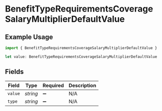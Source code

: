 # BenefitTypeRequirementsCoverageSalaryMultiplierDefaultValue

## Example Usage

```typescript
import { BenefitTypeRequirementsCoverageSalaryMultiplierDefaultValue } from "gusto_embedded/models/components";

let value: BenefitTypeRequirementsCoverageSalaryMultiplierDefaultValue = {};
```

## Fields

| Field              | Type               | Required           | Description        |
| ------------------ | ------------------ | ------------------ | ------------------ |
| `value`            | *string*           | :heavy_minus_sign: | N/A                |
| `type`             | *string*           | :heavy_minus_sign: | N/A                |